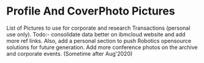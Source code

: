 # Profile And CoverPhoto Pictures
List of Pictures to use for corporate and research Transactions (personal use only). Todo:- consolidate data better on ibmcloud website and add more ref links. Also, add a personal section to push Robotics opensource solutions for future generation. Add more conference photos on the archive and corporate events. (Sometime after Aug'2020)
